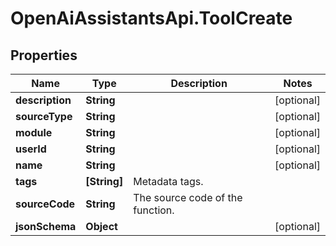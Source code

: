 # OpenAiAssistantsApi.ToolCreate

## Properties

Name | Type | Description | Notes
------------ | ------------- | ------------- | -------------
**description** | **String** |  | [optional] 
**sourceType** | **String** |  | [optional] 
**module** | **String** |  | [optional] 
**userId** | **String** |  | [optional] 
**name** | **String** |  | [optional] 
**tags** | **[String]** | Metadata tags. | 
**sourceCode** | **String** | The source code of the function. | 
**jsonSchema** | **Object** |  | [optional] 


